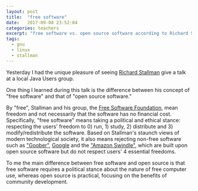 ```yaml
---
layout: post
title:  "free software"
date:   2017-09-08 23:52:04
categories: teachers
excerpt: "free software vs. open source software according to Richard Stallman"
tags:
  - gnu
  - linux
  - stallman
---
```


Yesterday I had the unique pleasure of seeing [Richard Stallman](https://en.wikipedia.org/wiki/Richard_Stallman) give a talk at a local Java Users group.  

One thing I learned during this talk is the difference between his concept of "free software" and that of "open source software."  

By "free", Stallman and his group, the [Free Software Foundation](http://www.fsf.org/), mean freedom and not necessarily that the software has no financial cost.  Specifically, "free software" means taking a political and ethical stance: respecting the users' freedom to 0) run, 1) study, 2) distribute and 3) modify/redistribute the software.  Based on Stallman's staunch views of modern technological society, it also means rejecting non-free software such as ["Goober"](https://stallman.org/uber.html), [Google](https://stallman.org/google.html) and the ["Amazon Swindle"](https://stallman.org/amazon.html), which are built upon open source software but do not respect users' 4 essential freedoms.

To me the main difference between free software and open source is that free software requires a political stance about the nature of free computer use, whereas open source is practical, focusing on the benefits of community development.
